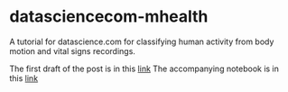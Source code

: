 # datasciencecom-mhealth
A tutorial for datascience.com for classifying human activity from body motion and vital signs recordings.

The first draft of the post is in this [link](https://github.com/bhimmetoglu/datasciencecom-mhealth/blob/master/post.md)
The accompanying notebook is in this [link](https://github.com/bhimmetoglu/datasciencecom-mhealth/blob/master/mHealth-CNN.ipynb)
